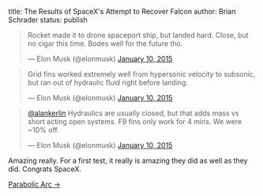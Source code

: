 title: The Results of SpaceX's Attempt to Recover Falcon
author: Brian Schrader
status: publish

<blockquote class="twitter-tweet" lang="en"><p>Rocket made it to drone spaceport ship, but landed hard. Close, but no cigar this time. Bodes well for the future tho.</p>&mdash; Elon Musk (@elonmusk) <a href="https://twitter.com/elonmusk/status/553855109114101760">January 10, 2015</a></blockquote> <script async src="//platform.twitter.com/widgets.js" charset="utf-8"></script>

<blockquote class="twitter-tweet" lang="en"><p>Grid fins worked extremely well from hypersonic velocity to subsonic, but ran out of hydraulic fluid right before landing.</p>&mdash; Elon Musk (@elonmusk) <a href="https://twitter.com/elonmusk/status/553963793056030721">January 10, 2015</a></blockquote> <script async src="//platform.twitter.com/widgets.js" charset="utf-8"></script>

<blockquote class="twitter-tweet" lang="en"><p><a href="https://twitter.com/alankerlin">@alankerlin</a> Hydraulics are usually closed, but that adds mass vs short acting open systems. F9 fins only work for 4 mins. We were ~10% off.</p>&mdash; Elon Musk (@elonmusk) <a href="https://twitter.com/elonmusk/status/554023312033341440">January 10, 2015</a></blockquote> <script async src="//platform.twitter.com/widgets.js" charset="utf-8"></script>

Amazing really. For a first test, it really is amazing they did as well as they did. Congrats SpaceX.

[Parabolic Arc &#8594;](http://www.parabolicarc.com/2015/01/10/elon-musk-explains-spacex-falcon-9-recovery-attempt/)